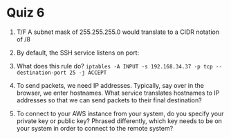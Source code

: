 # Quiz 6

1. T/F A subnet mask of 255.255.255.0 would translate to a CIDR notation of /8

2. By default, the SSH service listens on port:

3. What does this rule do?
   `iptables -A INPUT -s 192.168.34.37 -p tcp --destination-port 25 -j ACCEPT`

4. To send packets, we need IP addresses. Typically, say over in the browser, we enter hostnames. What service translates hostnames to IP addresses so that we can send packets to their final destination?

5. To connect to your AWS instance from your system, do you specify your private key or public key? Phrased differently, which key needs to be on your system in order to connect to the remote system?
